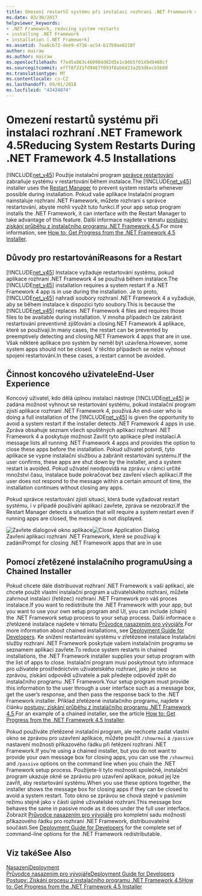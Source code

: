 ```yaml
---
title: Omezení restartů systému při instalaci rozhraní .NET Framework 4.5
ms.date: 03/30/2017
helpviewer_keywords:
- .NET Framework, reducing system restarts
- installing .NET Framework
- installation [.NET Framework]
ms.assetid: 7aa8cb72-dee9-4716-ac54-b17b9ae8218f
author: mairaw
ms.author: mairaw
ms.openlocfilehash: f7e45a863c46090dd62d5e1c80b5f0149d9460cf
ms.sourcegitcommit: efff8f331fd9467f093f8ab8d23a203d6ecb5b60
ms.translationtype: MT
ms.contentlocale: cs-CZ
ms.lasthandoff: 09/01/2018
ms.locfileid: "43424074"
---
```

# <a name="reducing-system-restarts-during-net-framework-45-installations"></a><span data-ttu-id="9041c-102">Omezení restartů systému při instalaci rozhraní .NET Framework 4.5</span><span class="sxs-lookup"><span data-stu-id="9041c-102">Reducing System Restarts During .NET Framework 4.5 Installations</span></span>
<span data-ttu-id="9041c-103">[!INCLUDE[net_v45](../../../includes/net-v45-md.md)] Použije instalační program [správce restartování](https://go.microsoft.com/fwlink/?LinkId=231425) zabraňuje systému v restartování během instalace.</span><span class="sxs-lookup"><span data-stu-id="9041c-103">The [!INCLUDE[net_v45](../../../includes/net-v45-md.md)] installer uses the [Restart Manager](https://go.microsoft.com/fwlink/?LinkId=231425) to prevent system restarts whenever possible during installation.</span></span> <span data-ttu-id="9041c-104">Pokud vaše aplikace Instalační program nainstaluje rozhraní .NET Framework, můžete rozhraní s správce restartování, abyste mohli využít tuto funkci.</span><span class="sxs-lookup"><span data-stu-id="9041c-104">If your app setup program installs the .NET Framework, it can interface with the Restart Manager to take advantage of this feature.</span></span> <span data-ttu-id="9041c-105">Další informace najdete v tématu [postupy: získání průběhu z instalačního programu .NET Framework 4.5](../../../docs/framework/deployment/how-to-get-progress-from-the-dotnet-installer.md).</span><span class="sxs-lookup"><span data-stu-id="9041c-105">For more information, see [How to: Get Progress from the .NET Framework 4.5 Installer](../../../docs/framework/deployment/how-to-get-progress-from-the-dotnet-installer.md).</span></span>  
  
## <a name="reasons-for-a-restart"></a><span data-ttu-id="9041c-106">Důvody pro restartování</span><span class="sxs-lookup"><span data-stu-id="9041c-106">Reasons for a Restart</span></span>  
 <span data-ttu-id="9041c-107">[!INCLUDE[net_v45](../../../includes/net-v45-md.md)] Instalace vyžaduje restartování systému, pokud aplikace rozhraní .NET Framework 4 se používá během instalace.</span><span class="sxs-lookup"><span data-stu-id="9041c-107">The [!INCLUDE[net_v45](../../../includes/net-v45-md.md)] installation requires a system restart if a .NET Framework 4 app is in use during the installation.</span></span> <span data-ttu-id="9041c-108">Je to proto, [!INCLUDE[net_v45](../../../includes/net-v45-md.md)] nahradí soubory rozhraní .NET Framework 4 a vyžaduje, aby se během instalace k dispozici tyto soubory.</span><span class="sxs-lookup"><span data-stu-id="9041c-108">This is because the [!INCLUDE[net_v45](../../../includes/net-v45-md.md)] replaces .NET Framework 4 files and requires those files to be available during installation.</span></span> <span data-ttu-id="9041c-109">V mnoha případech lze zabránit restartování preventivně zjišťování a closing.NET Framework 4 aplikace, které se používají.</span><span class="sxs-lookup"><span data-stu-id="9041c-109">In many cases, the restart can be prevented by preemptively detecting and closing.NET Framework 4 apps that are in use.</span></span> <span data-ttu-id="9041c-110">Však některé aplikace pro systém by neměl být uzavřena.</span><span class="sxs-lookup"><span data-stu-id="9041c-110">However, some system apps should not be closed.</span></span> <span data-ttu-id="9041c-111">V těchto případech se nelze vyhnout spojení restartování.</span><span class="sxs-lookup"><span data-stu-id="9041c-111">In these cases, a restart cannot be avoided.</span></span>  
  
## <a name="end-user-experience"></a><span data-ttu-id="9041c-112">Činnost koncového uživatele</span><span class="sxs-lookup"><span data-stu-id="9041c-112">End-User Experience</span></span>  
 <span data-ttu-id="9041c-113">Koncový uživatel, kdo dělá úplnou instalaci nástroje [!INCLUDE[net_v45](../../../includes/net-v45-md.md)] je zadána možnost vyhnout se restartování systému, pokud instalační program zjistí aplikace rozhraní .NET Framework 4, používá.</span><span class="sxs-lookup"><span data-stu-id="9041c-113">An end-user who is doing a full installation of the [!INCLUDE[net_v45](../../../includes/net-v45-md.md)] is given the opportunity to avoid a system restart if the installer detects .NET Framework 4 apps in use.</span></span> <span data-ttu-id="9041c-114">Zpráva obsahuje seznam všech spuštěných aplikací rozhraní .NET Framework 4 a poskytuje možnost Zavřít tyto aplikace před instalací.</span><span class="sxs-lookup"><span data-stu-id="9041c-114">A message lists all running .NET Framework 4 apps and provides the option to close these apps before the installation.</span></span> <span data-ttu-id="9041c-115">Pokud uživatel potvrdí, tyto aplikace se vypne instalační službou a zabránit restartování systému.</span><span class="sxs-lookup"><span data-stu-id="9041c-115">If the user confirms, these apps are shut down by the installer, and a system restart is avoided.</span></span> <span data-ttu-id="9041c-116">Pokud uživatel neodpovídá na zprávu v rámci určité množství času, instalace bude pokračovat bez zavření všech aplikací.</span><span class="sxs-lookup"><span data-stu-id="9041c-116">If the user does not respond to the message within a certain amount of time, the installation continues without closing any apps.</span></span>  
  
 <span data-ttu-id="9041c-117">Pokud správce restartování zjistí situaci, která bude vyžadovat restart systému, i v případě používání aplikací zavřete, zpráva se nezobrazí.</span><span class="sxs-lookup"><span data-stu-id="9041c-117">If the Restart Manager detects a situation that will require a system restart even if running apps are closed, the message is not displayed.</span></span>  
  
 <span data-ttu-id="9041c-118">![Zavřete dialogové okno aplikace](../../../docs/framework/deployment/media/closeapplicationdialog.png "CloseApplicationDialog")</span><span class="sxs-lookup"><span data-stu-id="9041c-118">![Close Application Dialog](../../../docs/framework/deployment/media/closeapplicationdialog.png "CloseApplicationDialog")</span></span>  
<span data-ttu-id="9041c-119">Zavření aplikací rozhraní .NET Framework, které se používají k zadání</span><span class="sxs-lookup"><span data-stu-id="9041c-119">Prompt for closing .NET Framework apps that are in use</span></span>  
  
## <a name="using-a-chained-installer"></a><span data-ttu-id="9041c-120">Pomocí zřetězené instalačního programu</span><span class="sxs-lookup"><span data-stu-id="9041c-120">Using a Chained Installer</span></span>  
 <span data-ttu-id="9041c-121">Pokud chcete dále distribuovat rozhraní .NET Framework s vaší aplikací, ale chcete použít vlastní instalační program a uživatelského rozhraní, můžete zahrnout instalaci (řetězec) rozhraní .NET Framework pro váš proces instalace.</span><span class="sxs-lookup"><span data-stu-id="9041c-121">If you want to redistribute the .NET Framework with your app, but you want to use your own setup program and UI, you can include (chain) the .NET Framework setup process to your setup process.</span></span> <span data-ttu-id="9041c-122">Další informace o zřetězené instalace najdete v tématu [Průvodce nasazením pro vývojáře](../../../docs/framework/deployment/deployment-guide-for-developers.md).</span><span class="sxs-lookup"><span data-stu-id="9041c-122">For more information about chained installations, see [Deployment Guide for Developers](../../../docs/framework/deployment/deployment-guide-for-developers.md).</span></span> <span data-ttu-id="9041c-123">Ke snížení restartování systému v zřetězené instalace Instalační služby rozhraní .NET Framework poskytuje vašem instalačním programu se seznamem aplikací zavřete.</span><span class="sxs-lookup"><span data-stu-id="9041c-123">To reduce system restarts in chained installations, the .NET Framework installer supplies your setup program with the list of apps to close.</span></span> <span data-ttu-id="9041c-124">Instalační program musí poskytnout tyto informace pro uživatele prostřednictvím uživatelského rozhraní, jako je okno se zprávou, získání odpovědi uživatele a pak předejte odpověď zpět do instalačního programu .NET Framework.</span><span class="sxs-lookup"><span data-stu-id="9041c-124">Your setup program must provide this information to the user through a user interface such as a message box, get the user’s response, and then pass the response back to the .NET Framework installer.</span></span> <span data-ttu-id="9041c-125">Příklad zřetězené instalačního programu, najdete v článku [postupy: získání průběhu z instalačního programu .NET Framework 4.5](../../../docs/framework/deployment/how-to-get-progress-from-the-dotnet-installer.md).</span><span class="sxs-lookup"><span data-stu-id="9041c-125">For an example of a chained installer, see the article [How to: Get Progress from the .NET Framework 4.5 Installer](../../../docs/framework/deployment/how-to-get-progress-from-the-dotnet-installer.md).</span></span>  
  
 <span data-ttu-id="9041c-126">Pokud používáte zřetězené instalační program, ale nechcete zadat vlastní okno se zprávou pro uzavření aplikace, můžete použít `/showrmui` a `/passive` nastavení možnosti příkazového řádku při řetězení rozhraní .NET Framework.</span><span class="sxs-lookup"><span data-stu-id="9041c-126">If you're using a chained installer, but you do not want to provide your own message box for closing apps, you can use the `/showrmui` and `/passive` options on the command line when you chain the .NET Framework setup process.</span></span> <span data-ttu-id="9041c-127">Použijete-li tyto možnosti společně, instalační program ukazuje okně se zprávou pro uzavření aplikace, pokud jej lze zavřít, aby restartování systému.</span><span class="sxs-lookup"><span data-stu-id="9041c-127">When you use these options together, the installer shows the message box for closing apps if they can be closed to avoid a system restart.</span></span> <span data-ttu-id="9041c-128">Toto okno se zprávou se chová stejně v pasivním režimu stejně jako v části úplné uživatelské rozhraní.</span><span class="sxs-lookup"><span data-stu-id="9041c-128">This message box behaves the same in passive mode as it does under the full user interface.</span></span> <span data-ttu-id="9041c-129">Zobrazit [Průvodce nasazením pro vývojáře](../../../docs/framework/deployment/deployment-guide-for-developers.md) pro kompletní sadu možností příkazového řádku pro rozhraní .NET Framework, distribuovatelné součásti.</span><span class="sxs-lookup"><span data-stu-id="9041c-129">See [Deployment Guide for Developers](../../../docs/framework/deployment/deployment-guide-for-developers.md) for the complete set of command-line options for the .NET Framework redistributable.</span></span>  
  
## <a name="see-also"></a><span data-ttu-id="9041c-130">Viz také</span><span class="sxs-lookup"><span data-stu-id="9041c-130">See Also</span></span>  
 [<span data-ttu-id="9041c-131">Nasazení</span><span class="sxs-lookup"><span data-stu-id="9041c-131">Deployment</span></span>](../../../docs/framework/deployment/index.md)  
 [<span data-ttu-id="9041c-132">Průvodce nasazením pro vývojáře</span><span class="sxs-lookup"><span data-stu-id="9041c-132">Deployment Guide for Developers</span></span>](../../../docs/framework/deployment/deployment-guide-for-developers.md)  
 [<span data-ttu-id="9041c-133">Postupy: Získání procesu z instalačního programu .NET Framework 4.5</span><span class="sxs-lookup"><span data-stu-id="9041c-133">How to: Get Progress from the .NET Framework 4.5 Installer</span></span>](../../../docs/framework/deployment/how-to-get-progress-from-the-dotnet-installer.md)

